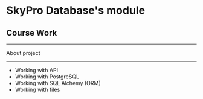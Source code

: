 # SkyPro Database's module

## Course Work

***
About project
***

* Working with API
* Working with PostgreSQL
* Working with SQL Alchemy (ORM)
* Working with files